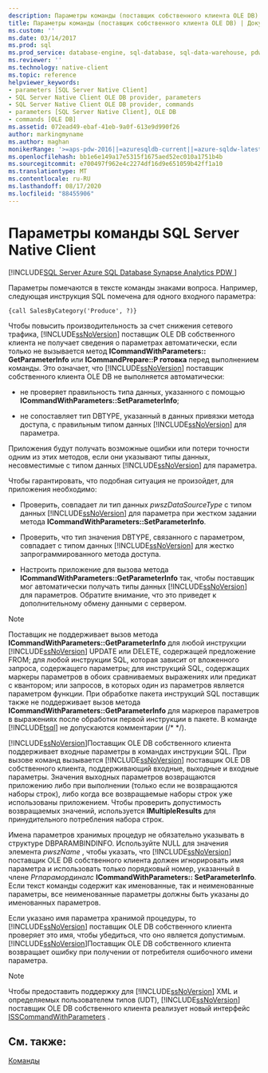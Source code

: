 ```yaml
---
description: Параметры команды (поставщик собственного клиента OLE DB)
title: Параметры команды (поставщик собственного клиента OLE DB) | Документация Майкрософт
ms.custom: ''
ms.date: 03/14/2017
ms.prod: sql
ms.prod_service: database-engine, sql-database, sql-data-warehouse, pdw
ms.reviewer: ''
ms.technology: native-client
ms.topic: reference
helpviewer_keywords:
- parameters [SQL Server Native Client]
- SQL Server Native Client OLE DB provider, parameters
- SQL Server Native Client OLE DB provider, commands
- parameters [SQL Server Native Client], OLE DB
- commands [OLE DB]
ms.assetid: 072ead49-ebaf-41eb-9a0f-613e9d990f26
author: markingmyname
ms.author: maghan
monikerRange: '>=aps-pdw-2016||=azuresqldb-current||=azure-sqldw-latest||>=sql-server-2016||=sqlallproducts-allversions||>=sql-server-linux-2017||=azuresqldb-mi-current'
ms.openlocfilehash: bb1e6e149a17e5315f1675aed52ec010a1751b4b
ms.sourcegitcommit: e700497f962e4c2274df16d9e651059b42ff1a10
ms.translationtype: MT
ms.contentlocale: ru-RU
ms.lasthandoff: 08/17/2020
ms.locfileid: "88455906"
---
```

# <a name="sql-server-native-client-command-parameters"></a>Параметры команды SQL Server Native Client
[!INCLUDE[SQL Server Azure SQL Database Synapse Analytics PDW ](../../includes/applies-to-version/sql-asdb-asdbmi-asa-pdw.md)]

  Параметры помечаются в тексте команды знаками вопроса. Например, следующая инструкция SQL помечена для одного входного параметра:  
  
```  
{call SalesByCategory('Produce', ?)}  
```  
  
 Чтобы повысить производительность за счет снижения сетевого трафика, [!INCLUDE[ssNoVersion](../../includes/ssnoversion-md.md)] поставщик OLE DB собственного клиента не получает сведения о параметрах автоматически, если только не вызывается метод **ICommandWithParameters:: GetParameterInfo** или **ICommandPrepare::P готовка** перед выполнением команды. Это означает, что [!INCLUDE[ssNoVersion](../../includes/ssnoversion-md.md)] поставщик собственного клиента OLE DB не выполняется автоматически:  
  
-   не проверяет правильность типа данных, указанного с помощью **ICommandWithParameters::SetParameterInfo**;  
  
-   не сопоставляет тип DBTYPE, указанный в данных привязки метода доступа, с правильным типом данных [!INCLUDE[ssNoVersion](../../includes/ssnoversion-md.md)] для параметра.  
  
 Приложения будут получать возможные ошибки или потери точности одним из этих методов, если они указывают типы данных, несовместимые с типом данных [!INCLUDE[ssNoVersion](../../includes/ssnoversion-md.md)] для параметра.  
  
 Чтобы гарантировать, что подобная ситуация не произойдет, для приложения необходимо:  
  
-   Проверить, совпадает ли тип данных *pwszDataSourceType* с типом данных [!INCLUDE[ssNoVersion](../../includes/ssnoversion-md.md)] для параметра при жестком задании метода **ICommandWithParameters::SetParameterInfo**.  
  
-   Проверить, что тип значения DBTYPE, связанного с параметром, совпадает с типом данных [!INCLUDE[ssNoVersion](../../includes/ssnoversion-md.md)] для жестко запрограммированного метода доступа.  
  
-   Настроить приложение для вызова метода **ICommandWithParameters::GetParameterInfo** так, чтобы поставщик мог автоматически получать типы данных [!INCLUDE[ssNoVersion](../../includes/ssnoversion-md.md)] для параметров. Обратите внимание, что это приведет к дополнительному обмену данными с сервером.  
  
> [!NOTE]  
>  Поставщик не поддерживает вызов метода **ICommandWithParameters::GetParameterInfo** для любой инструкции [!INCLUDE[ssNoVersion](../../includes/ssnoversion-md.md)] UPDATE или DELETE, содержащей предложение FROM; для любой инструкции SQL, которая зависит от вложенного запроса, содержащего параметры; для инструкций SQL, содержащих маркеры параметров в обоих сравниваемых выражениях или предикат с квантором; или запросов, в которых один из параметров является параметром функции. При обработке пакета инструкций SQL поставщик также не поддерживает вызов метода **ICommandWithParameters::GetParameterInfo** для маркеров параметров в выражениях после обработки первой инструкции в пакете. В команде [!INCLUDE[tsql](../../includes/tsql-md.md)] не допускаются комментарии (/* \*/).  
  
 [!INCLUDE[ssNoVersion](../../includes/ssnoversion-md.md)]Поставщик OLE DB собственного клиента поддерживает входные параметры в командах инструкции SQL. При вызове команд вызывается [!INCLUDE[ssNoVersion](../../includes/ssnoversion-md.md)] поставщик OLE DB собственного клиента, поддерживающий входные, выходные и входные параметры. Значения выходных параметров возвращаются приложению либо при выполнении (только если не возвращаются наборы строк), либо когда все возвращаемые наборы строк уже использованы приложением. Чтобы проверить допустимость возвращаемых значений, используется **IMultipleResults** для принудительного потребления набора строк.  
  
 Имена параметров хранимых процедур не обязательно указывать в структуре DBPARAMBINDINFO. Используйте NULL для значения элемента *pwszName* , чтобы указать, что [!INCLUDE[ssNoVersion](../../includes/ssnoversion-md.md)] поставщик OLE DB собственного клиента должен игнорировать имя параметра и использовать только порядковый номер, указанный в члене *Ргпарамординалс* **ICommandWithParameters:: SetParameterInfo**. Если текст команды содержит как именованные, так и неименованные параметры, все неименованные параметры должны быть указаны до именованных параметров.  
  
 Если указано имя параметра хранимой процедуры, то [!INCLUDE[ssNoVersion](../../includes/ssnoversion-md.md)] поставщик OLE DB собственного клиента проверяет это имя, чтобы убедиться, что оно является допустимым. [!INCLUDE[ssNoVersion](../../includes/ssnoversion-md.md)]Поставщик OLE DB собственного клиента возвращает ошибку при получении от потребителя ошибочного имени параметра.  
  
> [!NOTE]  
>  Чтобы предоставить поддержку для [!INCLUDE[ssNoVersion](../../includes/ssnoversion-md.md)] XML и определяемых пользователем типов (UDT), [!INCLUDE[ssNoVersion](../../includes/ssnoversion-md.md)] поставщик OLE DB собственного клиента реализует новый интерфейс [ISSCommandWithParameters](../../relational-databases/native-client-ole-db-interfaces/isscommandwithparameters-ole-db.md) .  
  
## <a name="see-also"></a>См. также:  
 [Команды](../../relational-databases/native-client-ole-db-commands/commands.md)  
  
  
